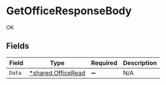 # GetOfficeResponseBody

OK


## Fields

| Field                                                          | Type                                                           | Required                                                       | Description                                                    |
| -------------------------------------------------------------- | -------------------------------------------------------------- | -------------------------------------------------------------- | -------------------------------------------------------------- |
| `Data`                                                         | [*shared.OfficeRead](../../../pkg/models/shared/officeread.md) | :heavy_minus_sign:                                             | N/A                                                            |
